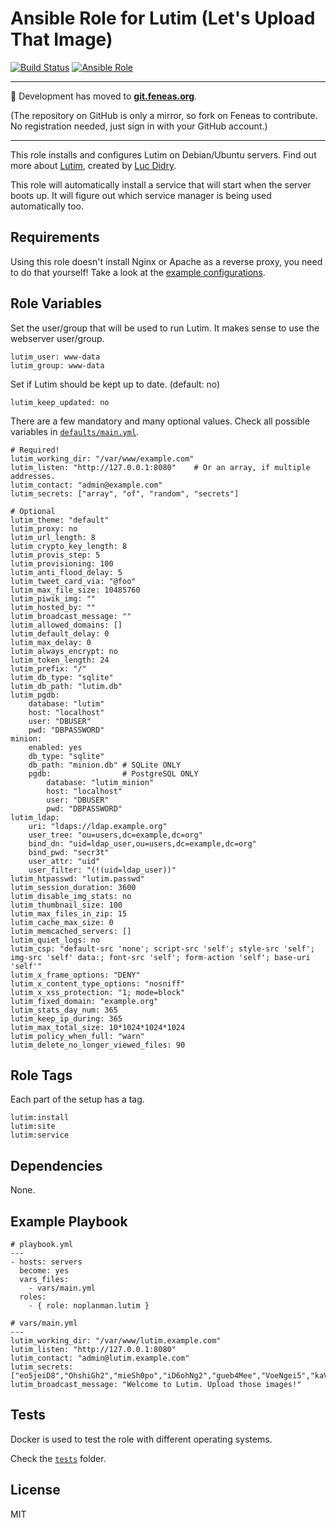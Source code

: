 # Ansible Role for Lutim (Let's Upload That Image)

[![Build Status][travis-build-status]][travis-tests] [![Ansible Role][ansible-role-shield]][ansible-role]

---

:rocket: Development has moved to **[git.feneas.org]**.

(The repository on GitHub is only a mirror, so fork on Feneas to contribute. No registration needed, just sign in with your GitHub account.)

---

This role installs and configures Lutim on Debian/Ubuntu servers.
Find out more about [Lutim], created by [Luc Didry].

This role will automatically install a service that will start when the server boots up.
It will figure out which service manager is being used automatically too.

## Requirements

Using this role doesn't install Nginx or Apache as a reverse proxy, you need to do that yourself!
Take a look at the [example configurations].

## Role Variables

Set the user/group that will be used to run Lutim. It makes sense to use the webserver user/group.

```
lutim_user: www-data
lutim_group: www-data
```

Set if Lutim should be kept up to date. (default: no)

```
lutim_keep_updated: no
```

There are a few mandatory and many optional values. Check all possible variables in [`defaults/main.yml`][defaults].

```
# Required!
lutim_working_dir: "/var/www/example.com"
lutim_listen: "http://127.0.0.1:8080"    # Or an array, if multiple addresses.
lutim_contact: "admin@example.com"
lutim_secrets: ["array", "of", "random", "secrets"]

# Optional
lutim_theme: "default"
lutim_proxy: no
lutim_url_length: 8
lutim_crypto_key_length: 8
lutim_provis_step: 5
lutim_provisioning: 100
lutim_anti_flood_delay: 5
lutim_tweet_card_via: "@foo"
lutim_max_file_size: 10485760
lutim_piwik_img: ""
lutim_hosted_by: ""
lutim_broadcast_message: ""
lutim_allowed_domains: []
lutim_default_delay: 0
lutim_max_delay: 0
lutim_always_encrypt: no
lutim_token_length: 24
lutim_prefix: "/"
lutim_db_type: "sqlite"
lutim_db_path: "lutim.db"
lutim_pgdb:
    database: "lutim"
    host: "localhost"
    user: "DBUSER"
    pwd: "DBPASSWORD"
minion:
    enabled: yes
    db_type: "sqlite"
    db_path: "minion.db" # SQLite ONLY
    pgdb:                # PostgreSQL ONLY
        database: "lutim_minion"
        host: "localhost"
        user: "DBUSER"
        pwd: "DBPASSWORD"
lutim_ldap:
    uri: "ldaps://ldap.example.org"
    user_tree: "ou=users,dc=example,dc=org"
    bind_dn: "uid=ldap_user,ou=users,dc=example,dc=org"
    bind_pwd: "secr3t"
    user_attr: "uid"
    user_filter: "(!(uid=ldap_user))"
lutim_htpasswd: "lutim.passwd"
lutim_session_duration: 3600
lutim_disable_img_stats: no
lutim_thumbnail_size: 100
lutim_max_files_in_zip: 15
lutim_cache_max_size: 0
lutim_memcached_servers: []
lutim_quiet_logs: no
lutim_csp: "default-src 'none'; script-src 'self'; style-src 'self'; img-src 'self' data:; font-src 'self'; form-action 'self'; base-uri 'self'"
lutim_x_frame_options: "DENY"
lutim_x_content_type_options: "nosniff"
lutim_x_xss_protection: "1; mode=block"
lutim_fixed_domain: "example.org"
lutim_stats_day_num: 365
lutim_keep_ip_during: 365
lutim_max_total_size: 10*1024*1024*1024
lutim_policy_when_full: "warn"
lutim_delete_no_longer_viewed_files: 90
```

## Role Tags

Each part of the setup has a tag.

```
lutim:install
lutim:site
lutim:service
```

## Dependencies

None.

## Example Playbook

```
# playbook.yml
---
- hosts: servers
  become: yes
  vars_files:
    - vars/main.yml
  roles:
    - { role: noplanman.lutim }
```
```
# vars/main.yml
---
lutim_working_dir: "/var/www/lutim.example.com"
lutim_listen: "http://127.0.0.1:8080"
lutim_contact: "admin@lutim.example.com"
lutim_secrets: ["eo5jeiD8","OhshiGh2","mieSh0po","iD6ohNg2","gueb4Mee","VoeNgei5","kaV3EeT2","en9Ohshi"]
lutim_broadcast_message: "Welcome to Lutim. Upload those images!"
```

## Tests

Docker is used to test the role with different operating systems.

Check the [`tests`] folder.

## License

MIT

[travis-build-status]: https://img.shields.io/travis/noplanman/ansible-role-lutim.svg?style=flat-square "Travis-CI Build Status"
[travis-tests]: https://travis-ci.org/noplanman/ansible-role-lutim "Travis-CI Tests"
[ansible-role-shield]: https://img.shields.io/ansible/role/12062.svg?style=flat-square "Lutim on Ansible Galaxy"
[ansible-role]: https://galaxy.ansible.com/noplanman/lutim "Lutim on Ansible Galaxy"
[git.feneas.org]: https://git.feneas.org/noplanman/ansible-role-lutim "Ansible Role Lutim on Feneas"
[Lutim]: https://framagit.org/luc/lutim "Lutim on Framagit"
[Luc Didry]: https://framagit.org/u/luc "Luc on Framagit"
[example configurations]: https://framagit.org/luc/lutim/wikis/installation#putting-lutim-behind-nginx "Example configurations"
[defaults]: https://git.feneas.org/noplanman/ansible-role-lutim/blob/master/defaults/main.yml "Default variables"
[`tests`]: https://git.feneas.org/noplanman/ansible-role-lutim/tree/master/tests "Tests"
